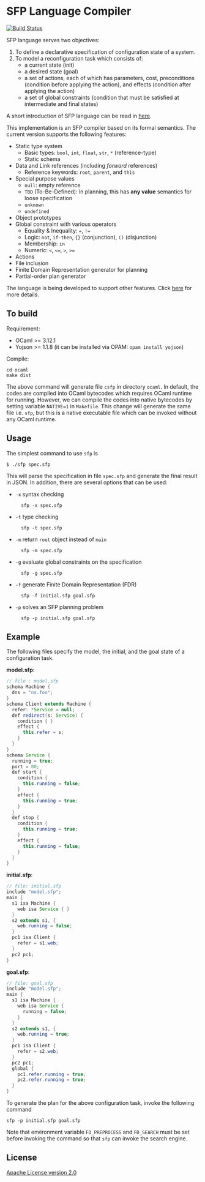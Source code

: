 SFP Language Compiler
=====================

[![Build Status](https://travis-ci.org/herry13/sfp-lang.svg?branch=master)](https://travis-ci.org/herry13/sfp-lang)

SFP language serves two objectives:

1. To define a declarative specification of configuration state of a system.
2. To model a reconfiguration task which consists of:
	- a current state (init)
	- a desired state (goal)
	- a set of actions, each of which has parameters, cost, preconditions (condition before applying the action), and effects (condition after applying the action)
	- a set of global constraints (condition that must be satisfied at intermediate and final states)

A short introduction of SFP language can be read in [here](https://github.com/herry13/sfp-lang/wiki).

This implementation is an SFP compiler based on its formal semantics. The current version supports the following features:
- Static type system
	- Basic types: `bool`, `int`, `float`, `str`, `*` (reference-type)
	- Static schema
- Data and Link references (including _forward_ references)
	- Reference keywords: `root`, `parent`, and `this`
- Special purpose values
	- `null`: empty reference
	- `TBD` (To-Be-Defined): in planning, this has **any value** semantics for loose specification
	- `unknown`
	- `undefined`
- Object prototypes
- Global constraint with various operators
	- Equality & Inequality: `=`, `!=`
	- Logic: `not`, `if-then`, `{}` (conjunction), `()` (disjunction)
	- Membership: `in`
	- Numeric: `<`, `<=`, `>`, `>=`
- Actions
- File inclusion
- Finite Domain Representation generator for planning
- Partial-order plan generator

The language is being developed to support other features. Click [here](https://github.com/herry13/sfp-lang/issues?q=is%3Aopen+is%3Aissue+label%3A%22new+feature%22) for more details.


To build
--------
Requirement:
- OCaml >= 3.12.1
- Yojson >= 1.1.8 (it can be installed via OPAM: `opam install yojson`)

Compile:

	cd ocaml
	make dist

The above command will generate file `csfp` in directory `ocaml`. In default, the codes are compiled into OCaml bytecodes which requires OCaml runtime for running. However, we can compile the codes into native bytecodes by setting variable `NATIVE=1` in `Makefile`. This change will generate the same file i.e. `sfp`, but this is a native executable file which can be invoked without any OCaml runtime.


Usage
-----
The simplest command to use `sfp` is

	$ ./sfp spec.sfp

This will parse the specification in file `spec.sfp` and generate the final result in JSON. In addition, there are several options that can be used:
- `-x`  syntax checking

		sfp -x spec.sfp

- `-t`  type checking

		sfp -t spec.sfp

- `-m`  return `root` object instead of `main`

		sfp -m spec.sfp

- `-g`  evaluate global constraints on the specification

		sfp -g spec.sfp

- `-f`  generate Finite Domain Representation (FDR)

		sfp -f initial.sfp goal.sfp

- `-p`  solves an SFP planning problem

		sfp -p initial.sfp goal.sfp


Example
-------

The following files specify the model, the initial, and the goal state of a configuration task.

**model.sfp**:

```java
// file : model.sfp
schema Machine {
  dns = "ns.foo";
}
schema Client extends Machine {
  refer: *Service = null;
  def redirect(s: Service) {
    condition { }
    effect {
      this.refer = s;
    }
  }
}
schema Service {
  running = true;
  port = 80;
  def start {
    condition {
      this.running = false;
    }
    effect {
      this.running = true;
    }
  }
  def stop {
    condition {
      this.running = true;
    }
    effect {
      this.running = false;
    }
  }
}
```

**initial.sfp**:

```java
// file: initial.sfp
include "model.sfp";
main {
  s1 isa Machine {
    web isa Service { }
  }
  s2 extends s1, {
    web.running = false;
  }
  pc1 isa Client {
    refer = s1.web;
  }
  pc2 pc1;
}
```

**goal.sfp**:

```java
// file: goal.sfp
include "model.sfp";
main {
  s1 isa Machine {
    web isa Service {
      running = false;
    }
  }
  s2 extends s1, {
    web.running = true;
  }
  pc1 isa Client {
    refer = s2.web;
  }
  pc2 pc1;
  global {
    pc1.refer.running = true;
    pc2.refer.running = true;
  }
}
```

To generate the plan for the above configuration task, invoke the following command

	sfp -p initial.sfp goal.sfp

Note that environment variable `FD_PREPROCESS` and `FD_SEARCH` must be set before invoking the command so that `sfp` can invoke the search engine.


License
-------
[Apache License version 2.0](LICENSE)
